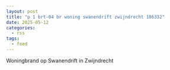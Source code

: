 ```yaml
---
layout: post
title: "p 1 brt-04 br woning swanendrift zwijndrecht 186332"
date: 2025-05-12
categories: 
  - rss
tags: 
  - feed
---
```


Woningbrand op Swanendrift in Zwijndrecht
